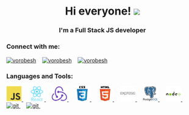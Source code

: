 <h1 align="center">Hi everyone! <img src="https://c.tenor.com/Wx9IEmZZXSoAAAAi/hi.gif" width="20px" /> </h1>

<h3 align="center"> I'm a Full Stack JS developer </h3>

<h3 align="left">Connect with me:</h3>

<p align="left">
<a href="https://t.me/vorobesh" target="blank"><img align="center" src="https://www.vectorlogo.zone/logos/telegram/telegram-icon.svg" alt="vorobesh" height="40" width="40"/></a>&nbsp;&nbsp;&nbsp;
<a href=https://surgutandrey96@gmail.com> <img align="center" src="https://www.vectorlogo.zone/logos/gmail/gmail-icon.svg" alt="vorobesh" height="40" width="40" /></a>&nbsp;&nbsp;&nbsp;
<a href=https://wa.me/79224280299> <img align="center" src="https://www.vectorlogo.zone/logos/whatsapp/whatsapp-icon.svg" alt="vorobesh" height="40" width="40" /></a>&nbsp;&nbsp;&nbsp;
</p>

<h3 align="left">Languages and Tools:</h3>

<p align="left">
<a href="https://developer.mozilla.org/en-US/docs/Web/JavaScript" target="_blank" rel="noreferrer"> <img src="https://raw.githubusercontent.com/devicons/devicon/master/icons/javascript/javascript-original.svg" alt="javascript" width="40" height="40"/> </a>&nbsp;&nbsp;&nbsp;
<a href="https://reactjs.org/" target="_blank" rel="noreferrer"> <img src="https://raw.githubusercontent.com/devicons/devicon/master/icons/react/react-original-wordmark.svg" alt="react" width="40" height="40"/> </a>&nbsp;&nbsp;&nbsp;
<a href="https://redux.js.org" target="_blank" rel="noreferrer"> <img src="https://raw.githubusercontent.com/devicons/devicon/master/icons/redux/redux-original.svg" alt="redux" width="40" height="40"/> </a>&nbsp;&nbsp;&nbsp;
<a href="https://www.w3schools.com/css/" target="_blank" rel="noreferrer"> <img src="https://raw.githubusercontent.com/devicons/devicon/master/icons/css3/css3-original-wordmark.svg" alt="css3" width="40" height="40"/> </a> &nbsp;&nbsp;&nbsp;
<a href="https://www.w3.org/html/" target="_blank" rel="noreferrer"> <img src="https://raw.githubusercontent.com/devicons/devicon/master/icons/html5/html5-original-wordmark.svg" alt="html5" width="40" height="40"/> </a>&nbsp;&nbsp;&nbsp;
<a href="https://expressjs.com" target="_blank" rel="noreferrer"> <img src="https://raw.githubusercontent.com/devicons/devicon/master/icons/express/express-original-wordmark.svg" alt="express" width="40" height="40"/> </a>&nbsp;&nbsp;&nbsp;
<a href="https://www.postgresql.org" target="_blank" rel="noreferrer"> <img src="https://raw.githubusercontent.com/devicons/devicon/master/icons/postgresql/postgresql-original-wordmark.svg" alt="postgresql" width="40" height="40"/> </a>&nbsp;&nbsp;&nbsp;
<a href="https://nodejs.org" target="_blank" rel="noreferrer"> <img src="https://raw.githubusercontent.com/devicons/devicon/master/icons/nodejs/nodejs-original-wordmark.svg" alt="nodejs" width="40" height="40"/> </a>&nbsp;&nbsp;&nbsp;
<a href="https://git-scm.com/" target="_blank" rel="noreferrer"> <img src="https://www.vectorlogo.zone/logos/git-scm/git-scm-icon.svg" alt="git" width="40" height="40"/> </a>&nbsp;&nbsp;&nbsp;
<a href="https://git-scm.com/" target="_blank" rel="noreferrer"> <img src="https://www.vectorlogo.zone/logos/docker/docker-official.svg" alt="git" width="40" height="40"/> </a>&nbsp;&nbsp;&nbsp;
</p>
